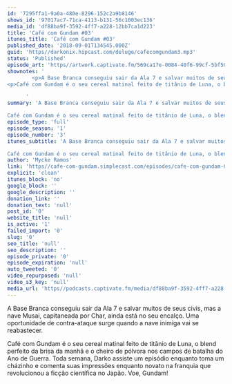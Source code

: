 ```yaml
---
id: '7295ffa1-9a0a-480e-8296-152c2a9b8146'
shows_id: '97017ac7-71ca-4113-b131-56c1003ec136'
media_id: 'df88ba9f-3592-4ff7-a228-12bb7ca1d223'
title: 'Café com Gundam #03'
itunes_title: 'Café com Gundam #03'
published_date: '2018-09-01T134545.000Z'
guid: 'https//darkonix.hipcast.com/deluge/cafecomgundam3.mp3'
status: 'Published'
episode_art: 'https//artwork.captivate.fm/569ca17e-0084-40f6-99cf-5bf50ae5d69b/1005-itunes-1582369201.jpg'
shownotes: '
        <p>A Base Branca conseguiu sair da Ala 7 e salvar muitos de seus civis, mas a nave Musai, capitaneada por Char, ainda está no seu encalço. Uma oportunidade de contra-ataque surge quando a nave inimiga vai se reabastecer.</p>
<p>Café com Gundam é o seu cereal matinal feito de titânio de Luna, o blend perfeito da brisa da manhã e o cheiro de pólvora nos campos de batalha do Ano de Guerra. Toda semana, Darko assiste um episódio enquanto toma um cházinho e comenta suas impressões enquanto novato na franquia que revolucionou a ficção científica no Japão. Voe, Gundam!</p>

      '
summary: 'A Base Branca conseguiu sair da Ala 7 e salvar muitos de seus civis, mas a nave Musai, capitaneada por Char, ainda está no seu encalço. Uma oportunidade de contra-ataque surge quando a nave inimiga vai se reabastecer.

Café com Gundam é o seu cereal matinal feito de titânio de Luna, o blend perfeito da brisa da manhã e o cheiro de pólvora nos campos de batalha do Ano de Guerra. Toda semana, Darko assiste um episódio enquanto toma um cházinho e comenta suas impressões enquanto novato na franquia que revolucionou a ficção científica no Japão. Voe, Gundam!'
episode_type: 'full'
episode_season: '1'
episode_number: '3'
itunes_subtitle: 'A Base Branca conseguiu sair da Ala 7 e salvar muitos de seus civis, mas a nave Musai, capitaneada por Char, ainda está no seu encalço. Uma oportunidade de contra-ataque surge quando a nave inimiga vai se reabastecer.

Café com Gundam é o seu cereal matinal feito de titânio de Luna, o blend perfeito da brisa da manhã e o cheiro de pólvora nos campos de batalha do Ano de Guerra. Toda semana, Darko assiste um episódio enquanto toma um cházinho e comenta suas impressões enquanto novato na franquia que revolucionou a ficção científica no Japão. Voe, Gundam!'
author: 'Mycke Ramos'
link: 'https//cafe-com-gundam.simplecast.com/episodes/cafe-com-gundam-03-ghdy2bIr'
explicit: 'clean'
itunes_block: 'no'
google_block: ''
google_description: ''
donation_link: ''
donation_text: 'null'
post_id: '0'
website_title: 'null'
is_active: '1'
failed_import: '0'
slug: '0'
seo_title: 'null'
seo_description: ''
episode_private: '0'
episode_expiration: 'null'
auto_tweeted: '0'
video_repurposed: 'null'
video_s3_key: 'null'
media_url: 'https//podcasts.captivate.fm/media/df88ba9f-3592-4ff7-a228-12bb7ca1d223/cafecomgundam3_tc.mp3'
---
```

A Base Branca conseguiu sair da Ala 7 e salvar muitos de seus civis, mas a nave Musai, capitaneada por Char, ainda está no seu encalço. Uma oportunidade de contra-ataque surge quando a nave inimiga vai se reabastecer.

Café com Gundam é o seu cereal matinal feito de titânio de Luna, o blend perfeito da brisa da manhã e o cheiro de pólvora nos campos de batalha do Ano de Guerra. Toda semana, Darko assiste um episódio enquanto toma um cházinho e comenta suas impressões enquanto novato na franquia que revolucionou a ficção científica no Japão. Voe, Gundam!